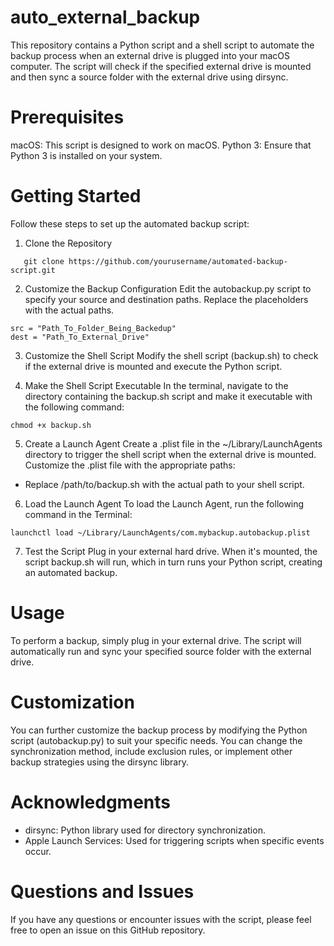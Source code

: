 # auto_external_backup

This repository contains a Python script and a shell script to automate the backup process when an external drive is plugged into your macOS computer. The script will check if the specified external drive is mounted and then sync a source folder with the external drive using dirsync.

# Prerequisites
macOS: This script is designed to work on macOS.
Python 3: Ensure that Python 3 is installed on your system.

# Getting Started
Follow these steps to set up the automated backup script:

1. Clone the Repository
```
   git clone https://github.com/yourusername/automated-backup-script.git
```
2. Customize the Backup Configuration
Edit the autobackup.py script to specify your source and destination paths. Replace the placeholders with the actual paths.
```
src = "Path_To_Folder_Being_Backedup"
dest = "Path_To_External_Drive"
```
3. Customize the Shell Script
Modify the shell script (backup.sh) to check if the external drive is mounted and execute the Python script.

5. Make the Shell Script Executable
In the terminal, navigate to the directory containing the backup.sh script and make it executable with the following command:
```
chmod +x backup.sh
```
5. Create a Launch Agent
Create a .plist file in the ~/Library/LaunchAgents directory to trigger the shell script when the external drive is mounted. Customize the .plist file with the appropriate paths:
- Replace /path/to/backup.sh with the actual path to your shell script.

6. Load the Launch Agent
To load the Launch Agent, run the following command in the Terminal:
```
launchctl load ~/Library/LaunchAgents/com.mybackup.autobackup.plist
```
7. Test the Script
Plug in your external hard drive. When it's mounted, the script backup.sh will run, which in turn runs your Python script, creating an automated backup.

# Usage
To perform a backup, simply plug in your external drive. The script will automatically run and sync your specified source folder with the external drive.

# Customization
You can further customize the backup process by modifying the Python script (autobackup.py) to suit your specific needs. You can change the synchronization method, include exclusion rules, or implement other backup strategies using the dirsync library.

# Acknowledgments
- dirsync: Python library used for directory synchronization.
- Apple Launch Services: Used for triggering scripts when specific events occur.

# Questions and Issues
If you have any questions or encounter issues with the script, please feel free to open an issue on this GitHub repository.

